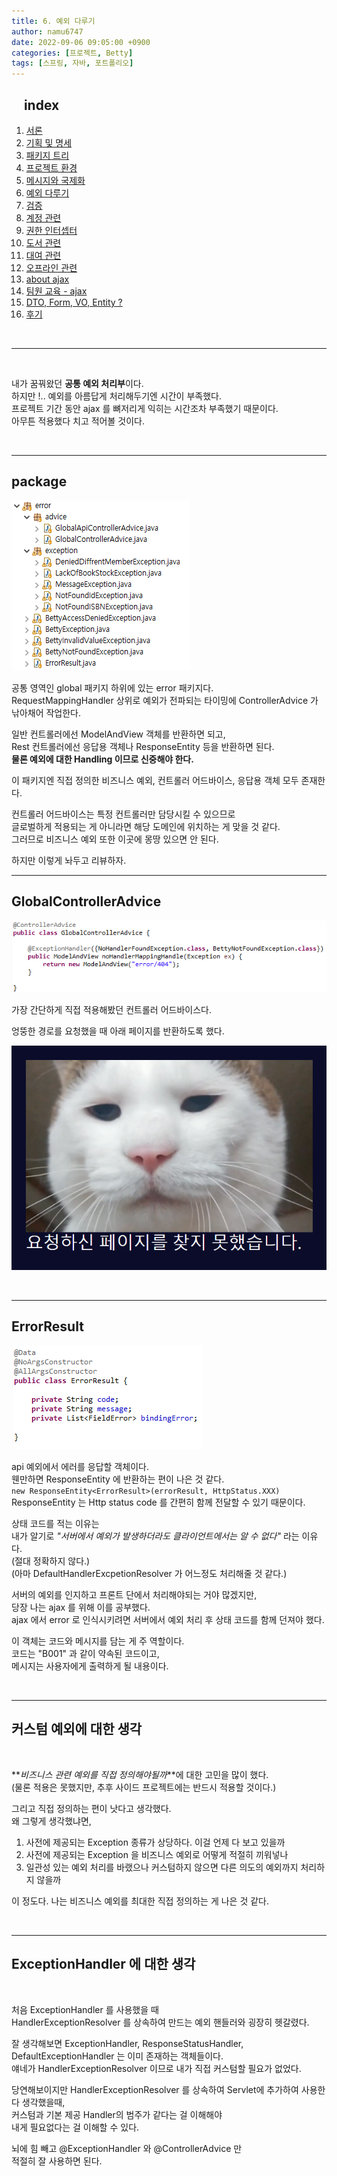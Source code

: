 ```yaml
---
title: 6. 예외 다루기
author: namu6747
date: 2022-09-06 09:05:00 +0900
categories: [프로젝트, Betty]
tags: [스프링, 자바, 포트폴리오]
---
```


## &nbsp;&nbsp;&nbsp; index
1. [서론](/posts/project-betty-1/)
2. [기획 및 명세](/posts/project-betty-2-concept/)
3. [패키지 트리](/posts/project-betty-3-package-tree/)
4. [프로젝트 환경](/posts/project-betty-4-config/)
5. [메시지와 국제화](/posts/project-betty-5-message/)
6. [예외 다루기](/posts/project-betty-6-exception/)
7. [검증](/posts/project-betty-7-validation/)
8. [계정 관련](/posts/project-betty-8-sign/)
9. [권한 인터셉터](/posts/project-betty-9-interceptor/)
10. [도서 관련](/posts/project-betty-10-book/)
11. [대여 관련](/posts/project-betty-11-rental/)
12. [오프라인 관련](/posts/project-betty-12-offline/)
13. [about ajax](/posts/project-betty-13-ajax/)
14. [팀원 교육 - ajax](/posts/project-betty-14-edu-ajax/)
15. [DTO, Form, VO, Entity ?](/posts/project-betty-15-object/)
16. [후기](/posts/project-betty-16-review/)

<br/>
<hr/>
<br/>

내가 꿈꿔왔던 **공통 예외 처리부**이다.  
하지만 !.. 예외를 아름답게 처리해두기엔 시간이 부족했다.  
프로젝트 기간 동안 ajax 를 뼈저리게 익히는 시간조차 부족했기 때문이다.  
아무튼 적용했다 치고 적어볼 것이다.  

<br/>
<hr/>

## package

<!-- package -->
![Desktop View](/assets/img/betty/exception/package.png)

공통 영역인 global 패키지 하위에 있는 error 패키지다.  
RequestMappingHandler 상위로 예외가 전파되는 타이밍에 ControllerAdvice 가 낚아채어 작업한다.  

일반 컨트롤러에선 ModelAndView 객체를 반환하면 되고,  
Rest 컨트롤러에선 응답용 객체나 ResponseEntity 등을 반환하면 된다.  
**물론 예외에 대한 Handling 이므로 신중해야 한다.**  

이 패키지엔 직접 정의한 비즈니스 예외, 컨트롤러 어드바이스, 응답용 객체 모두 존재한다.  

컨트롤러 어드바이스는 특정 컨트롤러만 담당시킬 수 있으므로  
글로벌하게 적용되는 게 아니라면 해당 도메인에 위치하는 게 맞을 것 같다.  
그러므로 비즈니스 예외 또한 이곳에 몽땅 있으면 안 된다.  

하지만 이렇게 놔두고 리뷰하자.  


<hr/>

## GlobalControllerAdvice

<!-- GlobalControllerAdvice -->
![Desktop View](/assets/img/betty/exception/gca.png)

가장 간단하게 직접 적용해봤던 컨트롤러 어드바이스다.  

엉뚱한 경로를 요청했을 때 아래 페이지를 반환하도록 했다.  

![Desktop View](/assets/img/betty/exception/404.png)

<br/>
<hr/>

## ErrorResult 

<!-- error result object-->
![Desktop View](/assets/img/betty/exception/er.png)

api 예외에서 에러를 응답할 객체이다.  
웬만하면 ResponseEntity 에 반환하는 편이 나은 것 같다.  
`new ResponseEntity<ErrorResult>(errorResult, HttpStatus.XXX)`
ResponseEntity 는 Http status code 를 간편히 함께 전달할 수 있기 때문이다.  

상태 코드를 적는 이유는  
내가 알기로 _"서버에서 예외가 발생하더라도 클라이언트에서는 알 수 없다"_ 라는 이유다.  
(절대 정확하지 않다.)  
(아마 DefaultHandlerExcpetionResolver 가 어느정도 처리해줄 것 같다.)

서버의 예외를 인지하고 프론트 단에서 처리해야되는 거야 많겠지만,  
당장 나는 ajax 를 위해 이를 공부했다.  
ajax 에서 error 로 인식시키려면 서버에서 예외 처리 후 상태 코드를 함께 던져야 했다.  

이 객체는 코드와 메시지를 담는 게 주 역할이다.  
코드는 "B001" 과 같이 약속된 코드이고,  
메시지는 사용자에게 출력하게 될 내용이다.  


<br/>
<hr/>

## 커스텀 예외에 대한 생각
<br/>

**_비즈니스 관련 예외를 직접 정의해야될까_**에 대한 고민을 많이 했다.  
(물론 적용은 못했지만, 추후 사이드 프로젝트에는 반드시 적용할 것이다.)  

그리고 직접 정의하는 편이 낫다고 생각했다.  
왜 그렇게 생각했냐면,  

1. 사전에 제공되는 Exception 종류가 상당하다. 이걸 언제 다 보고 있을까
2. 사전에 제공되는 Exception 을 비즈니스 예외로 어떻게 적절히 끼워넣나
3. 일관성 있는 예외 처리를 바랬으나 커스텀하지 않으면 다른 의도의 예외까지 처리하지 않을까

이 정도다.
나는 비즈니스 예외를 최대한 직접 정의하는 게 나은 것 같다.  


<br/>
<hr/>

## ExceptionHandler 에 대한 생각
<br/>

처음 ExceptionHandler 를 사용했을 때  
HandlerExceptionResolver 를 상속하여 만드는 예외 핸들러와 굉장히 헷갈렸다.  

잘 생각해보면 ExceptionHandler, ResponseStatusHandler,  
DefaultExceptionHandler 는 이미 존재하는 객체들이다.  
얘네가 HandlerExceptionResolver 이므로 내가 직접 커스텀할 필요가 없었다.  

당연해보이지만 HandlerExceptionResolver 를 상속하여 
Servlet에 추가하여 사용한다 생각했을때,  
커스텀과 기본 제공 Handler의 범주가 같다는 걸 이해해야   
내게 필요없다는 걸 이해할 수 있다.

뇌에 힘 빼고 @ExceptionHandler 와 @ControllerAdvice 만  
적절히 잘 사용하면 된다.  